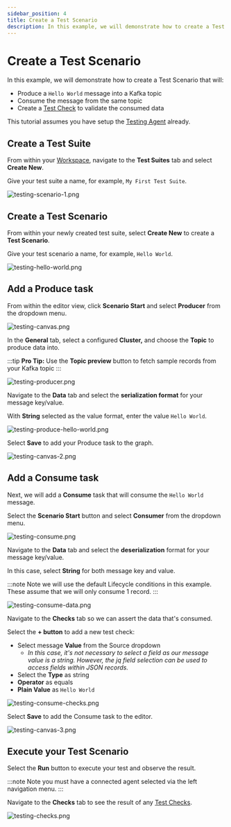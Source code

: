 ```yaml
---
sidebar_position: 4
title: Create a Test Scenario
description: In this example, we will demonstrate how to create a Test Scenario.
---
```


# Create a Test Scenario

In this example, we will demonstrate how to create a Test Scenario that will:

- Produce a `Hello World` message into a Kafka topic
- Consume the message from the same topic
- Create a [Test Check](../features/building-tests/test-checks) to validate the consumed data

This tutorial assumes you have setup the [Testing Agent](install-the-testing-agent) already.

## Create a Test Suite

From within your [Workspace](../features/workspace), navigate to the **Test Suites** tab and select **Create New**.

Give your test suite a name, for example, `My First Test Suite`.

![testing-scenario-1.png](/img/testing/hello-world/testing-scenario-1.png)

## Create a Test Scenario

From within your newly created test suite, select **Create New** to create a **Test Scenario**.

Give your test scenario a name, for example, `Hello World`.

![testing-hello-world.png](/img/testing/hello-world/testing-hello-world.png)


## Add a Produce task

From within the editor view, click **Scenario Start** and select **Producer** from the dropdown menu.

![testing-canvas.png](/img/testing/hello-world/testing-canvas.png)

In the **General** tab, select a configured **Cluster,** and choose the **Topic** to produce data into.

:::tip
**Pro Tip:** Use the **Topic preview** button to fetch sample records from your Kafka topic
:::

![testing-producer.png](/img/testing/hello-world/testing-producer.png)

Navigate to the **Data** tab and select the **serialization format** for your message key/value.

With **String** selected as the value format, enter the value `Hello World`.

![testing-produce-hello-world.png](/img/testing/hello-world/testing-produce-hello-world.png)

Select **Save** to add your Produce task to the graph.

![testing-canvas-2.png](/img/testing/hello-world/testing-canvas-2.png)

## Add a Consume task

Next, we will add a **Consume** task that will consume the `Hello World` message.

Select the **Scenario Start** button and select **Consumer** from the dropdown menu.

![testing-consume.png](/img/testing/hello-world/testing-consume.png)

Navigate to the **Data** tab and select the **deserialization** format for your message key/value.

In this case, select **String** for both message key and value.

:::note
Note we will use the default Lifecycle conditions in this example. These assume that we will only consume 1 record.
:::

![testing-consume-data.png](/img/testing/hello-world/testing-consume-data.png)

Navigate to the **Checks** tab so we can assert the data that's consumed.

Select the **+ button** to add a new test check:

- Select message **Value** from the Source dropdown
  - _In this case, it's not necessary to select a field as our message value is a string. However, the jq field selection can be used to access fields within JSON records._
- Select the **Type** as string
- **Operator** as equals
- **Plain Value** as `Hello World`

![testing-consume-checks.png](/img/testing/hello-world/testing-consume-checks.png)

Select **Save** to add the Consume task to the editor.

![testing-canvas-3.png](/img/testing/hello-world/testing-canvas-3.png)

## Execute your Test Scenario

Select the **Run** button to execute your test and observe the result.

:::note
Note you must have a connected agent selected via the left navigation menu.
:::

Navigate to the **Checks** tab to see the result of any [Test Checks](../features/building-tests/test-checks).

![testing-checks.png](/img/testing/hello-world/testing-checks.png)
